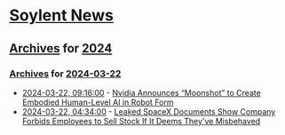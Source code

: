 # [Soylent News](../../../README.md)

## [Archives](../../index.md) for [2024](../index.md)

### [Archives](../../index.md) for [2024-03-22](index.md)

* [2024-03-22, 09:16:00](https://soylentnews.org/article.pl?sid=24/03/21/1158238&from=rss) - [Nvidia Announces “Moonshot” to Create Embodied Human-Level AI in Robot Form](https://soylentnews.org/article.pl?sid=24/03/21/1158238&from=rss)
* [2024-03-22, 04:34:00](https://soylentnews.org/article.pl?sid=24/03/21/0124222&from=rss) - [Leaked SpaceX Documents Show Company Forbids Employees to Sell Stock If It Deems They've Misbehaved](https://soylentnews.org/article.pl?sid=24/03/21/0124222&from=rss)
